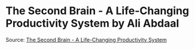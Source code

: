 # The Second Brain - A Life-Changing Productivity System by Ali Abdaal
Source: [The Second Brain - A Life-Changing Productivity System](https://youtu.be/OP3dA2GcAh8)